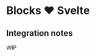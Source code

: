 # Blocks ❤️ Svelte

<!-- [![Edit svelte-uploader](https://codesandbox.io/static/img/play-codesandbox.svg)](https://codesandbox.io/s/github/uploadcare/uc-blocks-examples/tree/main/examples/svelte-uploader/) -->

## Integration notes

WIP
